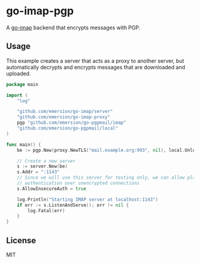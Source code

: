 # go-imap-pgp

A [go-imap](https://github.com/emersion/go-imap) backend that encrypts messages
with PGP.

## Usage

This example creates a server that acts as a proxy to another server, but
automatically decrypts and encrypts messages that are downloaded and uploaded.

```go
package main

import (
	"log"

	"github.com/emersion/go-imap/server"
	"github.com/emersion/go-imap-proxy"
	pgp "github.com/emersion/go-pgpmail/imap"
	"github.com/emersion/go-pgpmail/local"
)

func main() {
	be := pgp.New(proxy.NewTLS("mail.example.org:993", nil), local.Unlock)

	// Create a new server
	s := server.New(be)
	s.Addr = ":1143"
	// Since we will use this server for testing only, we can allow plain text
	// authentication over unencrypted connections
	s.AllowInsecureAuth = true

	log.Println("Starting IMAP server at localhost:1143")
	if err := s.ListenAndServe(); err != nil {
		log.Fatal(err)
	}
}
```

## License

MIT
